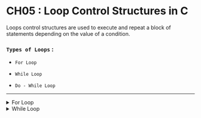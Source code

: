 

# CH05 : Loop Control Structures in C

<p>
  
  Loops control structures are used to execute and repeat a block of statements depending on the value of a condition.
</p>

### `Types of Loops` : 

  - `For Loop`
    
  -  `While Loop`

  -  `Do - While Loop`

---

<details>

<summary>For Loop</summary>

### For Loop 

<p>

  A `for` loop is used to execute and repeat a block of statements depending on a condition.
</p>

  **syntax** :
```c
for (<initial value>; (<condition>); <increment>)
{
  -----------------
  <statement block>
  -----------------
}
```
<p>

Where `initial value` is the assignment expression which initializes the value of a variable.
`condition` is a relational or logical expression which will have the value `true` or `false`.
`increment` is the increment value of the variable which will be added every time.
</p>


### Example : 
```c
int i;
for (i = 0; i<=5 ; i++){
  printf("This will execute 5 times ! \n");
}
```

- The statement inside the for loop will execute upto 5 times because the initialize value `i`, is set to `0` , so if `i < 5` then will run for 4 times but there is `=` sign making it `i<=5` meaning it will execute until `i` becomes `5`.

</details>


<details>

<summary>While Loop</summary>










  
</details>
